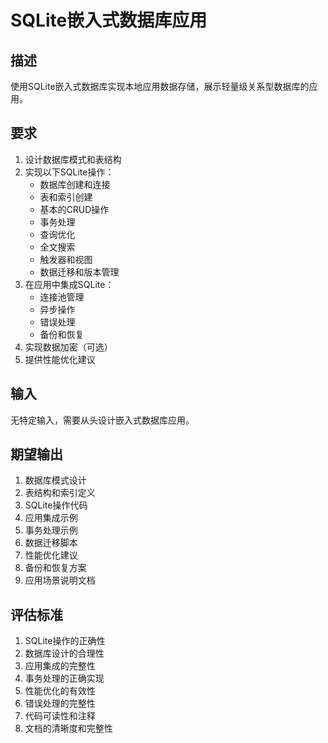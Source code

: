 # SQLite嵌入式数据库应用

## 描述
使用SQLite嵌入式数据库实现本地应用数据存储，展示轻量级关系型数据库的应用。

## 要求
1. 设计数据库模式和表结构
2. 实现以下SQLite操作：
   - 数据库创建和连接
   - 表和索引创建
   - 基本的CRUD操作
   - 事务处理
   - 查询优化
   - 全文搜索
   - 触发器和视图
   - 数据迁移和版本管理
3. 在应用中集成SQLite：
   - 连接池管理
   - 异步操作
   - 错误处理
   - 备份和恢复
4. 实现数据加密（可选）
5. 提供性能优化建议

## 输入
无特定输入，需要从头设计嵌入式数据库应用。

## 期望输出
1. 数据库模式设计
2. 表结构和索引定义
3. SQLite操作代码
4. 应用集成示例
5. 事务处理示例
6. 数据迁移脚本
7. 性能优化建议
8. 备份和恢复方案
9. 应用场景说明文档

## 评估标准
1. SQLite操作的正确性
2. 数据库设计的合理性
3. 应用集成的完整性
4. 事务处理的正确实现
5. 性能优化的有效性
6. 错误处理的完整性
7. 代码可读性和注释
8. 文档的清晰度和完整性